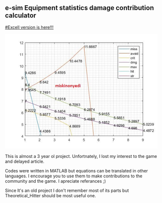 ## e-sim Equipment statistics damage contribution calculator

[#Excell version is here!!!](https://docs.google.com/spreadsheets/d/1CkB27ERe8Fo3bIExp7-KXrUgilTphpq6axT6yMwKxvY/edit?usp=sharing)


![alt text](https://github.com/Urtii/e-sim/blob/master/independent_qualities_plot.jpg)

This is almost a 3 year ol project. Unfortnately, I lost my interest to the game and delayed article.

Codes were written in MATLAB but equations can be translated in other languages. I encourage you to use them to make contributions to the community and the game. I apreciate referances ;)

Since It's an old project I don't remember most of its parts but Theoretical_Hitter should be most useful one.
